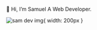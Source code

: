  👋 Hi, I’m Samuel A Web Developer.

![sam dev](https://github.com/sammy6378/sammy6378/assets/143026733/83316888-2a0a-4c03-9fb9-de1ce70241d7)
img{
width: 200px
}


